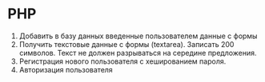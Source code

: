 # PHP
1. Добавить в базу данных введенные пользователем данные с формы
2. Получить текстовые данные с формы (textarea). Записать 200 символов. Текст не должен разрываться на середине предложения.
3. Регистрация нового пользователя с хешированием пароля.
4. Авторизация пользователя
